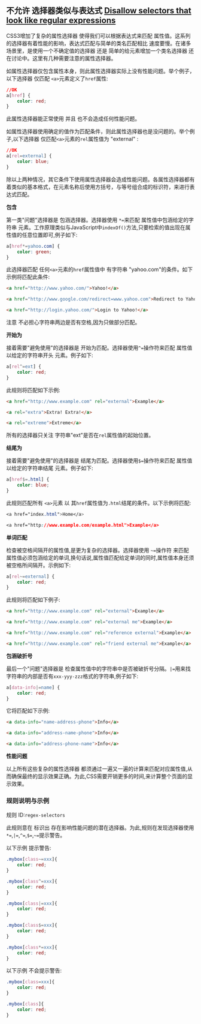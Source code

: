## 不允许 选择器类似与表达式 [Disallow selectors that look like regular expressions](https://github.com/CSSLint/csslint/wiki/Disallow-selectors-that-look-like-regular-expressions)

CSS3增加了复杂的属性选择器 使得我们可以根据表达式来匹配 属性值。这系列的选择器有着性能的影响，表达式匹配与简单的类名匹配相比 速度要慢。在诸多场景里，是使用一个不确定值的选择器 还是 简单的给元素增加一个类名选择器 还在讨论中。这里有几种需要注意的属性选择器。

如属性选择器仅包含属性本身，则此属性选择器实际上没有性能问题。举个例子，以下选择器 仅匹配 `<a>`元素定义了`href`属性:

```css
//OK
a[href] {
    color: red;
}
```

此属性选择器能正常使用 并且 也不会造成任何性能问题。

如属性选择器使用确定的值作为匹配条件，则此属性选择器也是没问题的。举个例子,以下选择器 仅匹配`<a>`元素的`rel`属性值为 "external" :

```css
//OK
a[rel=external] {
    color: blue;
}
```

除以上两种情况，其它条件下使用属性选择器会造成性能问题。各属性选择器都有着类似的基本格式，在元素名称后使用方括号，与等号组合成的标识符，来进行表达式匹配。

**包含**

第一类"问题"选择器是  包涵选择器。选择器使用 `*=`来匹配 属性值中包涵给定的字符串 元素。工作原理类似与JavaScript中`indexOf()`方法,只要检索的值出现在属性值的任意位置即可,例子如下:

```css
a[href*=yahoo.com] {
    color: green;
}
```

此选择器匹配 任何`<a>`元素的`href`属性值中 有字符串 "yahoo.com"的条件。如下示例将匹配此条件:

```html
<a href="http://www.yahoo.com/">Yahoo!</a>

<a href="http://www.google.com/redirect=www.yahoo.com">Redirect to Yahoo!</a>

<a href="http://login.yahoo.com/">Login to Yahoo!</a>
```

注意 不必担心字符串两边是否有空格,因为只做部分匹配。

**开始为**

接着需要"避免使用"的选择器是 开始为匹配。选择器使用`^=`操作符来匹配 属性值以给定的字符串开头 元素。例子如下:

```css
a[rel^=ext] {
    color: red;
}
```

此规则将匹配如下示例:

```html
<a href="http://www.example.com" rel="external">Example</a>

<a rel="extra">Extra! Extra!</a>

<a rel="extreme">Extreme</a>
```

所有的选择器只关注 字符串"ext"是否在`rel`属性值的起始位置。

**结尾为**

接着需要"避免使用"的选择器是 结尾为匹配。选择器使用`$=`操作符来匹配 属性值以给定的字符串结尾 元素。例子如下:

```css
a[href$=.html] {
    color: blue;
}
```

此规则匹配所有 `<a>`元素 以 其`href`属性值为`.html`结尾的条件。以下示例将匹配:

```css
<a href="index.html">Home</a>

<a href="http://www.example.com/example.html">Example</a>
```

**单词匹配**

检查被空格间隔开的属性值,是更为复杂的选择器。选择器使用 `~=`操作符 来匹配 属性值必须包涵给定的单词,换句话说,属性值匹配给定单词的同时,属性值本身还须被空格所间隔开。示例如下:

```css
a[rel~=external] {
    color: red;
}
```

此规则将匹配如下例子:

```html
<a href="http://www.example.com" rel="external">Example</a>

<a href="http://www.example.com" rel="external me">Example</a>

<a href="http://www.example.com" rel="reference external">Example</a>

<a href="http://www.example.com" rel="friend external me">Example</a>
```

**包涵破折号**

最后一个"问题"选择器是 检查属性值中的字符串中是否被破折号分隔。`|=`用来找字符串的内部是否有`xxx-yyy-zzz`格式的字符串,例子如下:

```css
a[data-info|=name] {
    color: red;
}
```

它将匹配如下示例:

```html
<a data-info="name-address-phone">Info</a>

<a data-info="address-name-phone">Info</a>

<a data-info="address-phone-name">Info</a>
```

**性能问题**

以上所有这些复杂的属性选择器 都须通过一遍又一遍的计算来匹配对应属性值,从而确保最终的显示效果正确。为此,CSS需要开销更多的时间,来计算整个页面的显示效果。

### 规则说明与示例

规则 ID:`regex-selectors`

此规则意在 标识出 存在影响性能问题的潜在选择器。为此,规则在发现选择器使用 `*=`,`|=`,`^=`,`$=`,`~=`提示警告。

以下示例 提示警告:

```css
.mybox[class~=xxx]{
    color: red;
}

.mybox[class^=xxx]{
    color: red;
}

.mybox[class|=xxx]{
    color: red;
}

.mybox[class$=xxx]{
    color: red;
}

.mybox[class*=xxx]{
    color: red;
}
```

以下示例 不会提示警告:

```css
.mybox[class=xxx]{
    color: red;
}

.mybox[class]{
    color: red;
}
```

